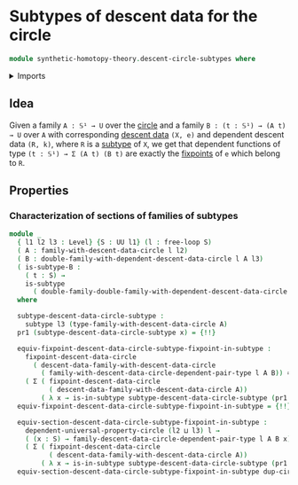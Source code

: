 # Subtypes of descent data for the circle

```agda
module synthetic-homotopy-theory.descent-circle-subtypes where
```

<details><summary>Imports</summary>

```agda
open import foundation.cartesian-product-types
open import foundation.dependent-pair-types
open import foundation.equivalences
open import foundation.functoriality-dependent-pair-types
open import foundation.identity-types
open import foundation.propositions
open import foundation.subtypes
open import foundation.type-arithmetic-cartesian-product-types
open import foundation.type-arithmetic-dependent-pair-types
open import foundation.universe-levels

open import synthetic-homotopy-theory.dependent-descent-circle
open import synthetic-homotopy-theory.descent-circle
open import synthetic-homotopy-theory.descent-circle-dependent-pair-types
open import synthetic-homotopy-theory.free-loops
open import synthetic-homotopy-theory.sections-descent-circle
open import synthetic-homotopy-theory.universal-property-circle
```

</details>

## Idea

Given a family `A : 𝕊¹ → U` over the
[circle](synthetic-homotopy-theory.circle.md) and a family
`B : (t : 𝕊¹) → (A t) → U` over `A` with corresponding
[descent data](synthetic-homotopy-theory.descent-circle.md) `(X, e)` and
dependent descent data `(R, k)`, where `R` is a
[subtype](foundation-core.subtypes.md) of `X`, we get that dependent functions
of type `(t : 𝕊¹) → Σ (A t) (B t)` are exactly the
[fixpoints](synthetic-homotopy-theory.sections-descent-circle.md) of `e` which
belong to `R`.

## Properties

### Characterization of sections of families of subtypes

```agda
module _
  { l1 l2 l3 : Level} {S : UU l1} (l : free-loop S)
  ( A : family-with-descent-data-circle l l2)
  ( B : double-family-with-dependent-descent-data-circle l A l3)
  ( is-subtype-B :
    ( t : S) →
    is-subtype
      ( double-family-double-family-with-dependent-descent-data-circle A B t))
  where

  subtype-descent-data-circle-subtype :
    subtype l3 (type-family-with-descent-data-circle A)
  pr1 (subtype-descent-data-circle-subtype x) = {!!}

  equiv-fixpoint-descent-data-circle-subtype-fixpoint-in-subtype :
    fixpoint-descent-data-circle
      ( descent-data-family-with-descent-data-circle
        ( family-with-descent-data-circle-dependent-pair-type l A B)) ≃
    ( Σ ( fixpoint-descent-data-circle
          ( descent-data-family-with-descent-data-circle A))
        ( λ x → is-in-subtype subtype-descent-data-circle-subtype (pr1 x)))
  equiv-fixpoint-descent-data-circle-subtype-fixpoint-in-subtype = {!!}

  equiv-section-descent-data-circle-subtype-fixpoint-in-subtype :
    dependent-universal-property-circle (l2 ⊔ l3) l →
    ( (x : S) → family-descent-data-circle-dependent-pair-type l A B x) ≃
    ( Σ ( fixpoint-descent-data-circle
          ( descent-data-family-with-descent-data-circle A))
        ( λ x → is-in-subtype subtype-descent-data-circle-subtype (pr1 x)))
  equiv-section-descent-data-circle-subtype-fixpoint-in-subtype dup-circle = {!!}
```
